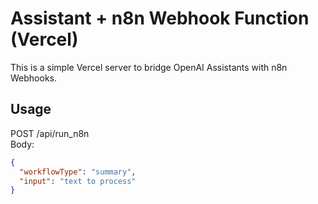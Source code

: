 # Assistant + n8n Webhook Function (Vercel)

This is a simple Vercel server to bridge OpenAI Assistants with n8n Webhooks.

## Usage

POST /api/run_n8n  
Body:
```json
{
  "workflowType": "summary",
  "input": "text to process"
}

